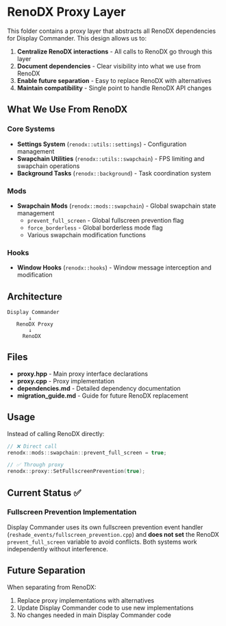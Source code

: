 # RenoDX Proxy Layer

This folder contains a proxy layer that abstracts all RenoDX dependencies for Display Commander. This design allows us to:

1. **Centralize RenoDX interactions** - All calls to RenoDX go through this layer
2. **Document dependencies** - Clear visibility into what we use from RenoDX
3. **Enable future separation** - Easy to replace RenoDX with alternatives
4. **Maintain compatibility** - Single point to handle RenoDX API changes

## What We Use From RenoDX

### Core Systems
- **Settings System** (`renodx::utils::settings`) - Configuration management
- **Swapchain Utilities** (`renodx::utils::swapchain`) - FPS limiting and swapchain operations
- **Background Tasks** (`renodx::background`) - Task coordination system

### Mods
- **Swapchain Mods** (`renodx::mods::swapchain`) - Global swapchain state management
  - `prevent_full_screen` - Global fullscreen prevention flag
  - `force_borderless` - Global borderless mode flag
  - Various swapchain modification functions

### Hooks
- **Window Hooks** (`renodx::hooks`) - Window message interception and modification

## Architecture

```
Display Commander
       ↓
   RenoDX Proxy
       ↓
     RenoDX
```

## Files

- **proxy.hpp** - Main proxy interface declarations
- **proxy.cpp** - Proxy implementation
- **dependencies.md** - Detailed dependency documentation
- **migration_guide.md** - Guide for future RenoDX replacement

## Usage

Instead of calling RenoDX directly:
```cpp
// ❌ Direct call
renodx::mods::swapchain::prevent_full_screen = true;

// ✅ Through proxy
renodx::proxy::SetFullscreenPrevention(true);
```

## Current Status ✅

### Fullscreen Prevention Implementation
Display Commander uses its own fullscreen prevention event handler (`reshade_events/fullscreen_prevention.cpp`) and **does not set** the RenoDX `prevent_full_screen` variable to avoid conflicts. Both systems work independently without interference.

## Future Separation

When separating from RenoDX:
1. Replace proxy implementations with alternatives
2. Update Display Commander code to use new implementations
3. No changes needed in main Display Commander code

